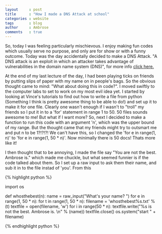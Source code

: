 ```yaml
---
layout     : post
title      : "How I made a DNS Attack at school"
categories : website
tags       : blog
author     : Ambrose
comments   : true
---
```


So, today I was feeling particularly mischievous. I enjoy making fun codes which usually serve no purpose,
and only are for show or with a funny outcome. Today was the day accidentally decided to make a DNS Attack.
"A DNS attack is an exploit in which an attacker takes advantage of vulnerabilities in the domain name
system (DNS)", for more info [click here.][first]

At the end of my last lecture of the day, I had been playing ticks on friends by putting slips of paper
with my name on in people's bags. So the obvious thought came to mind: "What about doing this in code?".
I moved swiftly to the computer labs to set to work on my most evil idea yet. I started by looking at
Vince's tutorials to find out how to write a file from python (Something I think is pretty awesome thing to
be able to do!) and set up it to make it for one file. Clearly one wasn't enough if I wasn't to "troll" 
my friends so I put it in to a 'for' statement in range 1 to 50. 50 files sounds awesome to me! But what
if I want more? So, next I decided to make a function to run this code with an argument 'n', which was
the upper bound of my range. But the thought came that my friends might try to outsmart me and put n to
be 1?!?!?! We can't have this, so I changed the 'for e in range(1, n)' to 'for e in range(1, 50 * n)'.
Now minimally there is 50 docs! Thats more like it!

I then thought that to be annoying, I made the file say "You are not the best. Ambrose is." which made me
chuckle, but what seemed funnier is if the code talked about them. So I set up a raw input to ask them
their name, and sub it in to the file instad of 'you'. From this



{% highlight python %}

import os

def whosthebest(n):
    name = raw_input("What's your name? ")
    for e in range(1, 50 * n):
        for t in range(1, 50 * n):
            filename = 'whosthebest%s.txt' % (t)
            textfile = open(filename, 'w')
            for i in range(50 * n):
                textfile.write("%s is not the best. Ambrose is. \n" % (name))
            textfile.close()
            os.system("start " + filename)

{% endhighlight python %}




[first]: http://siliconangle.com/blog/2013/08/26/5-notorious-ddos-attacks-in-2013-big-problem-for-the-internet-of-things/
